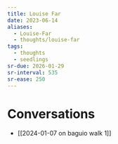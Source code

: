 ```yaml
---
title: Louise Far
date: 2023-06-14
aliases:
  - Louise-Far
  - thoughts/louise-far
tags:
  - thoughts
  - seedlings
sr-due: 2026-01-29
sr-interval: 535
sr-ease: 250
---
```

# Conversations

- [[2024-01-07 on baguio walk 1]]